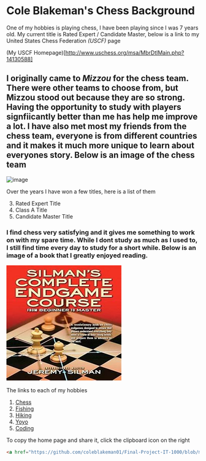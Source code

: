 # Cole Blakeman's Chess Background

One of my hobbies is playing chess, I have been playing since I was 7 years old. 
My current title is Rated Expert / Candidate Master, below is a link to my United States Chess Federation _(USCF)_ page

(My USCF Homepage)[http://www.uschess.org/msa/MbrDtlMain.php?14130588]

## I originally came to _Mizzou_ for the chess team. There were other teams to choose from, but Mizzou stood out because they are so strong. Having the opportunity to study with players signfiicantly better than me has help me improve a lot. I have also met most my friends from the chess team, everyone is from different countries and it makes it much more unique to learn about everyones story. Below is an image of the chess team
![image](https://user-images.githubusercontent.com/65063251/119242106-052bbf00-bb21-11eb-8a95-27e0c75bd7f2.png)

Over the years I have won a few titles, here is a list of them

3. Rated Expert Title
4. Class A Title
5. Candidate Master Title

### I find chess very satisfying and it gives me something to work on with my spare time. While I dont study as much as I used to, I still find time every day to study for a short while. Below is an image of a book that I greatly enjoyed reading.

![JeremySilman'sEndgameManuel](/images/th.jpg)

The links to each of my hobbies
1. [Chess](https://github.com/coleblakeman01/Final-Project-IT-1000/blob/main/Chess)
2. [Fishing](https://github.com/coleblakeman01/Final-Project-IT-1000/blob/main/fishing.md)
3. [Hiking](https://github.com/coleblakeman01/Final-Project-IT-1000/blob/main/hiking.md)
4. [Yoyo](https://github.com/coleblakeman01/Final-Project-IT-1000/blob/main/yoyo.md)
5. [Coding](https://github.com/coleblakeman01/Final-Project-IT-1000/blob/main/coding.md)

To copy the home page and share it, click the clipboard icon on the right

```html
<a href="https://github.com/coleblakeman01/Final-Project-IT-1000/blob/main/README.md">Home Page</a>
```
